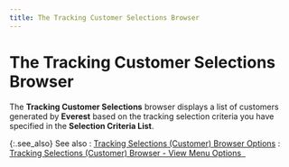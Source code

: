 ```yaml
---
title: The Tracking Customer Selections Browser
---
```


# The Tracking Customer Selections Browser


The **Tracking Customer Selections**  browser displays a list of customers generated by **Everest**  based on the tracking selection criteria you have specified in the **Selection Criteria List**.


{:.see_also}
See also
: [Tracking  Selections (Customer) Browser Options]({{site.ct_baseurl}}/misc/tracking_customer_selections_browser_options.html)
: [Tracking  Selections (Customer) Browser - View Menu Options  ]({{site.ct_baseurl}}/misc/tracking_selections_(customer)_browser_-_view_menu_options.html)
